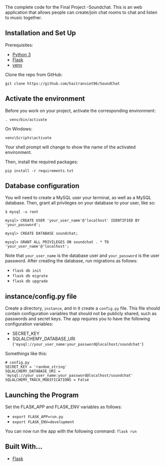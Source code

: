 
The complete code for the Final Project -Soundchat. This is an web application that allows people can create/join chat rooms to chat and listen to music together.

## Installation and Set Up
Prerequisites:
* [Python 3](https://www.python.org/downloads/release/python-371/)
* [Flask](http://flask.pocoo.org/docs/1.0/installation/#install-flask)
* [venv](http://flask.pocoo.org/docs/1.0/installation/#virtual-environments)

Clone the repo from GitHub:
```
git clone https://github.com/haitranviet96/SoundChat
```

## Activate the environment
Before you work on your project, activate the corresponding environment:

```
. venv/bin/activate
```
On Windows:
```
venv\Scripts\activate
```

Your shell prompt will change to show the name of the activated environment.

Then, install the required packages:
```
pip install -r requirements.txt
```

## Database configuration
You will need to create a MySQL user your terminal, as well as a MySQL database. Then, grant all privileges on your database to your user, like so:

```
$ mysql -u root

mysql> CREATE USER 'your_user_name'@'localhost' IDENTIFIED BY 'your_password';

mysql> CREATE DATABASE soundchat;

mysql> GRANT ALL PRIVILEGES ON soundchat . * TO 'your_user_name'@'localhost';
```

Note that `your_user_name` is the database user and `your_password` is the user password. After creating the database, run migrations as follows:

* `flask db init`
* `flask db migrate`
* `flask db upgrade`

## instance/config.py file
Create a directory, `instance`, and in it create a `config.py` file. This file should contain configuration variables that should not be publicly shared, such as passwords and secret keys. The app requires you to have the following configuration
variables:
* SECRET_KEY
* SQLALCHEMY_DATABASE_URI (`'mysql://your_user_name:your_password@localhost/soundchat'`)

Somethings like this:
```$xslt
# config.py
SECRET_KEY = 'random_string'
SQLALCHEMY_DATABASE_URI = 'mysql://your_user_name:your_password@localhost/soundchat'
SQLALCHEMY_TRACK_MODIFICATIONS = False
```

## Launching the Program
Set the FLASK_APP and FLASK_ENV variables as follows:

* `export FLASK_APP=run.py`
* `export FLASK_ENV=development`

You can now run the app with the following command: `flask run`

## Built With...
* [Flask](http://flask.pocoo.org/)